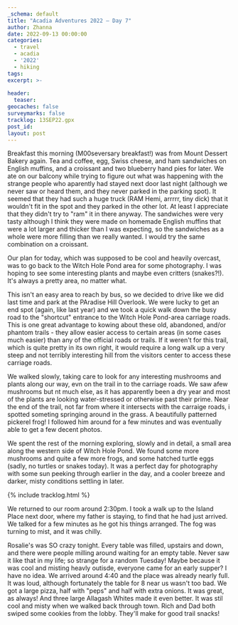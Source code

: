 ```yaml
---
_schema: default
title: "Acadia Adventures 2022 – Day 7"
author: Zhanna
date: 2022-09-13 00:00:00
categories: 
  - travel
  - acadia
  - '2022'
  - hiking
tags:
excerpt: >-
  
header:
  teaser:
geocaches: false
surveymarks: false
tracklog: 13SEP22.gpx
post_id: 
layout: post  
---
```


Breakfast this morning (M00seversary breakfast!) was from Mount Dessert Bakery again. Tea and coffee, egg, Swiss cheese, and ham sandwiches on English muffins, and a croissant and two blueberry hand pies for later. We ate on our balcony while trying to figure out what was happening with the strange people who aparently had stayed next door last night (although we never saw or heard them, and they never parked in the parking spot). It seemed that they had such a huge truck (RAM Hemi, arrrrr, tiny dick) that it wouldn't fit in the spot and they parked in the other lot. At least I appreciate that they didn't try to "ram" it in there anyway. The sandwiches were very tasty although I think they were made on homemade English muffins that were a lot larger and thicker than I was expecting, so the sandwiches as a whole were more filling than we really wanted. I would try the same combination on a croissant.

Our plan for today, which was supposed to be cool and heavily overcast, was to go back to the Witch Hole Pond area for some photography. I was hoping to see some interesting plants and maybe even critters (snakes?!). It's always a pretty area, no matter what. 

This isn't an easy area to reach by bus, so we decided to drive like we did last time and park at the PAradise Hill Overlook. We were lucky to get an end spot (again, like last year) and we took a quick walk down the busy road to the "shortcut" entrance to the Witch Hole Pond-area carriage roads. This is one great advantage to kowing about these old, abandoned, and/or phantom trails - they allow easier access to certain areas (in some cases much easier) than any of the official roads or trails. If it weren't for this trail, which is quite pretty in its own right, it would require a long walk up a very steep and not terribly interesting hill from the visitors center to access these carriage roads.

We walked slowly, taking care to look for any interesting mushrooms and plants along our way, evn on the trail in to the carriage roads. We saw afew mushrooms but nt much else, as it has apparently been a dry year and most of the plants are looking water-stressed or otherwise past their prime. Near the end of the trail, not far from where it intersects with the carraige roads, i spotted someting springing around in the grass.  A beautifully patterned pickerel frog! I followed him around for a few minutes and was eventually able to get a few decent photos. 

We spent the rest of the morning exploring, slowly and in detail, a small area along the western side of Witch Hole Pond. We found some more mushrooms and quite a few more frogs, and some hatched turtle eggs (sadly, no turtles or snakes today). It was a perfect day for photography with some sun peeking through earlier in the day, and a cooler breeze and darker, misty conditions settling in later. 

{% include tracklog.html %}

We returned to our room around 2:30pm. I took a walk up to the Island Place next door, where my father is staying, to find that he had just arrived. We talked for a few minutes as he got his things arranged. The fog was turning to mist, and it was chilly. 

Rosalie's was SO crazy tonight. Every table was filled, upstairs and down, and there were people milling around waiting for an empty table. Never saw it like that in my life; so strange for a random Tuesday! Maybe because it was cool and misting heavly outisde, everyone came for an early supper? I have no idea. We arrived around 4:40 and the place was already nearly full. It was loud, although fortunately the table for 8 near us wasn't too bad. We got a large pizza, half with "peps" and half with extra onions. It was great, as always! And three large Allagash Whites made it even better. It was stil cool and misty when we walked back through town. Rich and Dad both swiped some cookies from the lobby. They'll make for good trail snacks!
